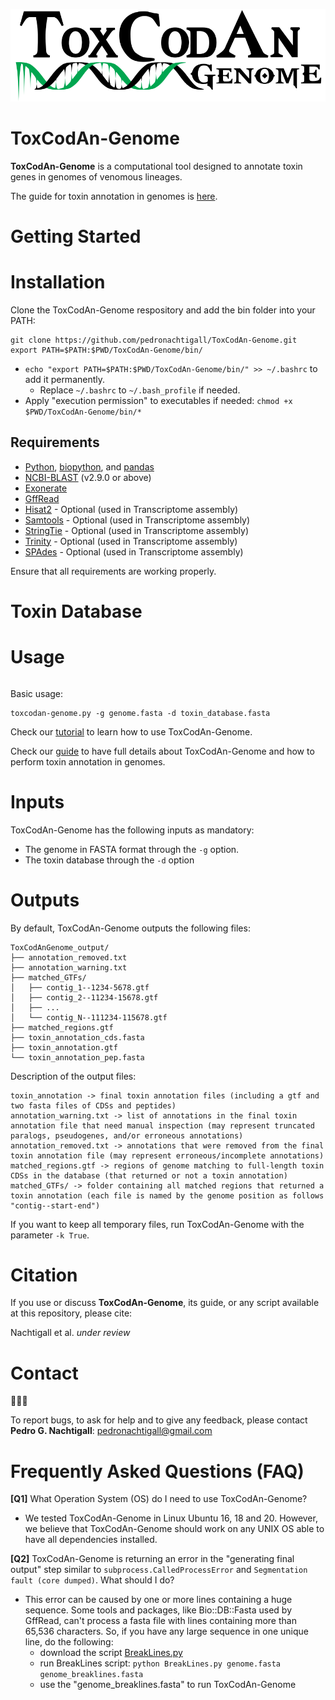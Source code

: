 ![ToxcodanGenome_logo](/ToxcodanGenome_logo.png)

# ToxCodAn-Genome
**ToxCodAn-Genome** is a computational tool designed to annotate toxin genes in genomes of venomous lineages.

The guide for toxin annotation in genomes is [here](https://github.com/pedronachtigall/ToxCodAn-Genome/tree/main/Guide).

# Getting Started

# Installation

Clone the ToxCodAn-Genome respository and add the bin folder into your PATH:
```
git clone https://github.com/pedronachtigall/ToxCodAn-Genome.git
export PATH=$PATH:$PWD/ToxCodAn-Genome/bin/
```
 - ```echo "export PATH=$PATH:$PWD/ToxCodAn-Genome/bin/" >> ~/.bashrc``` to add it permanently.
    - Replace ```~/.bashrc``` to ```~/.bash_profile``` if needed.
 - Apply "execution permission" to executables if needed: ```chmod +x $PWD/ToxCodAn-Genome/bin/*```

## Requirements
 - [Python](https://www.python.org/), [biopython](https://biopython.org/), and [pandas](https://pandas.pydata.org/)
 - [NCBI-BLAST](https://www.ncbi.nlm.nih.gov/books/NBK279671/) (v2.9.0 or above)
 - [Exonerate](https://www.ebi.ac.uk/about/vertebrate-genomics/software/exonerate)
 - [GffRead](https://github.com/gpertea/gffread)
 - [Hisat2](http://daehwankimlab.github.io/hisat2/) - Optional (used in Transcriptome assembly)
 - [Samtools](http://www.htslib.org/) - Optional (used in Transcriptome assembly)
 - [StringTie](https://ccb.jhu.edu/software/stringtie/) - Optional (used in Transcriptome assembly)
 - [Trinity](https://github.com/trinityrnaseq/trinityrnaseq/wiki) - Optional (used in Transcriptome assembly)
 - [SPAdes](https://github.com/ablab/spades) - Optional (used in Transcriptome assembly)

Ensure that all requirements are working properly.


# Toxin Database


# Usage
```
```
Basic usage:
```
toxcodan-genome.py -g genome.fasta -d toxin_database.fasta
```

Check our [tutorial](https://github.com/pedronachtigall/ToxCodAn-Genome/tree/main/Tutorial) to learn how to use ToxCodAn-Genome.

Check our [guide](https://github.com/pedronachtigall/ToxCodAn-Genome/tree/main/Guide) to have full details about ToxCodAn-Genome and how to perform toxin annotation in genomes.

# Inputs

ToxCodAn-Genome has the following inputs as mandatory:
 - The genome in FASTA format through the ```-g``` option.
 - The toxin database through the ```-d``` option

# Outputs

By default, ToxCodAn-Genome outputs the following files:
```
ToxCodAnGenome_output/
├── annotation_removed.txt
├── annotation_warning.txt
├── matched_GTFs/
│   ├── contig_1--1234-5678.gtf
│   ├── contig_2--11234-15678.gtf
│   ├── ...
│   └── contig_N--111234-115678.gtf
├── matched_regions.gtf
├── toxin_annotation_cds.fasta
├── toxin_annotation.gtf
└── toxin_annotation_pep.fasta
```

Description of the output files:
```
toxin_annotation -> final toxin annotation files (including a gtf and two fasta files of CDSs and peptides)
annotation_warning.txt -> list of annotations in the final toxin annotation file that need manual inspection (may represent truncated paralogs, pseudogenes, and/or erroneous annotations)
annotation_removed.txt -> annotations that were removed from the final toxin annotation file (may represent erroneous/incomplete annotations)
matched_regions.gtf -> regions of genome matching to full-length toxin CDSs in the database (that returned or not a toxin annotation)
matched_GTFs/ -> folder containing all matched regions that returned a toxin annotation (each file is named by the genome position as follows "contig--start-end")
```

If you want to keep all temporary files, run ToxCodAn-Genome with the parameter ```-k True```.

# Citation

If you use or discuss **ToxCodAn-Genome**, its guide, or any script available at this repository, please cite:

Nachtigall et al. *under review*

# Contact
:bug::sos::speech_balloon:

To report bugs, to ask for help and to give any feedback, please contact **Pedro G. Nachtigall**: pedronachtigall@gmail.com

# Frequently Asked Questions (FAQ)

**[Q1]** What Operation System (OS) do I need to use ToxCodAn-Genome?
  - We tested ToxCodAn-Genome in Linux Ubuntu 16, 18 and 20. However, we believe that ToxCodAn-Genome should work on any UNIX OS able to have all dependencies installed.

**[Q2]** ToxCodAn-Genome is returning an error in the "generating final output" step similar to ```subprocess.CalledProcessError``` and ```Segmentation fault (core dumped)```. What should I do?
 - This error can be caused by one or more lines containing a huge sequence. Some tools and packages, like Bio::DB::Fasta used by GffRead, can't process a fasta file with lines containing more than 65,536 characters. So, if you have any large sequence in one unique line, do the following:
    - download the script [BreakLines.py](https://github.com/pedronachtigall/CodAn/blob/master/scripts/BreakLines.py)
    - run BreakLines script: ```python BreakLines.py genome.fasta genome_breaklines.fasta```
    - use the "genome_breaklines.fasta" to run ToxCodAn-Genome
